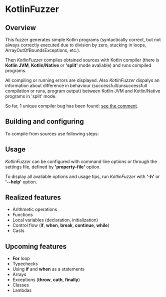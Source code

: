 # KotlinFuzzer
## Overview
This fuzzer generates simple Kotlin programs (syntactically correct, but not always correctly executed due to division by zero, stucking in loops, ArrayOutOfBoundsExceptions, etc.).

Then *KotlinFuzzer* compiles obtained sources with Kotlin compiler (there is **Kotlin JVM**, **Kotlin/Native** or **'split'** mode avaliable) and runs compiled programs.

All compiling or running errors are displayed. 
Also *KotlinFuzzer* dispalys an information about difference in behaviour (successfull/unsuccessfull compilation or runs, program output) between Kotlin JVM and Kotlin/Native programs in 'split' mode.

So far, 1 unique compiler bug has been found: [see the comment](https://youtrack.jetbrains.com/issue/KT-25204).

## Building and configuring
To compile from sources use following steps:


## Usage
*KotlinFuzzer* can be configured with command line options or through the settings file, defined by **'property-file'** option.

To display all avaliable options and usage tips, run *KotlinFuzzer* with **'-h'** or **'--help'** option.

## Realized features
- Arithmetic operations
- Functions
- Local variables (declaration, initialization)
- Control flow (**if**, **when**, **break**, **continue**, **while**)
- Casts

## Upcoming features
- **For** loop
- Typechecks
- Using **if** and **when** as a statements
- Arrays
- Exceptions (**throw**, **cath**, **finally**)
- Classes
- Lambdas
